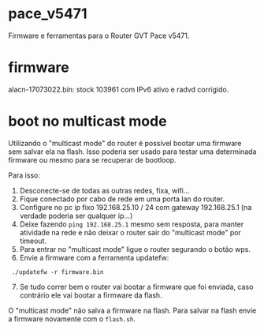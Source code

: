 # pace_v5471
Firmware e ferramentas para o Router GVT Pace v5471.

# firmware
alacn-17073022.bin: stock 103961 com IPv6 ativo e radvd corrigido.

# boot no multicast mode
Utilizando o "multicast mode" do router é possível bootar uma firmware sem salvar ela na flash.
Isso poderia ser usado para testar uma determinada firmware ou mesmo para se recuperar de bootloop.

Para isso:
1. Desconecte-se de todas as outras redes, fixa, wifi...
2. Fique conectado por cabo de rede em uma porta lan do router.
3. Configure no pc ip fixo 192.168.25.10 / 24 com gateway 192.168.25.1
(na verdade poderia ser qualquer ip...)
4. Deixe fazendo `ping 192.168.25.1` mesmo sem resposta, para manter atividade na rede e não deixar o router sair do "multicast mode" por timeout.
5. Para entrar no "multicast mode" ligue o router segurando o botão wps.
6. Envie a firmware com a ferramenta updatefw:
```
 ./updatefw -r firmware.bin
```
7. Se tudo correr bem o router vai bootar a firmware que foi enviada,
caso contrário ele vai bootar a firmware da flash.

O "multicast mode" não salva a firmware na flash.
Para salvar na flash envie a firmware novamente com o `flash.sh`.
